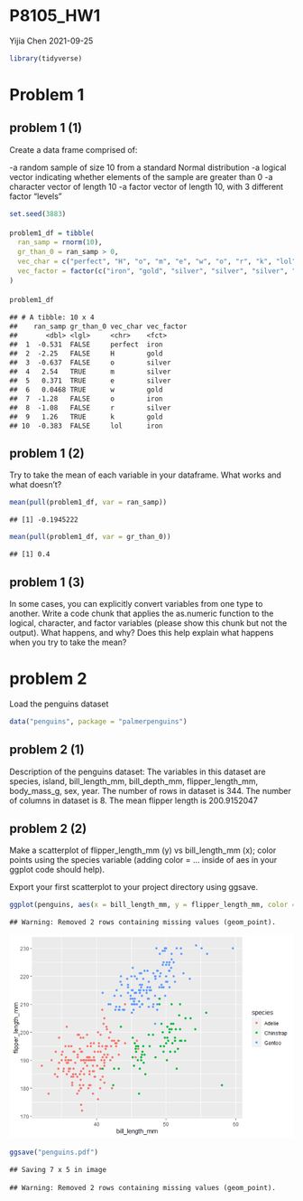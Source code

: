 P8105\_HW1
================
Yijia Chen
2021-09-25

``` r
library(tidyverse)
```

# Problem 1

## problem 1 (1)

Create a data frame comprised of:

-a random sample of size 10 from a standard Normal distribution -a
logical vector indicating whether elements of the sample are greater
than 0 -a character vector of length 10 -a factor vector of length 10,
with 3 different factor “levels”

``` r
set.seed(3883)

problem1_df = tibble(
  ran_samp = rnorm(10),
  gr_than_0 = ran_samp > 0,
  vec_char = c("perfect", "H", "o", "m", "e", "w", "o", "r", "k", "lol"),
  vec_factor = factor(c("iron", "gold", "silver", "silver", "silver", "gold", "iron", "silver", "gold", "iron"))
)

problem1_df
```

    ## # A tibble: 10 x 4
    ##    ran_samp gr_than_0 vec_char vec_factor
    ##       <dbl> <lgl>     <chr>    <fct>     
    ##  1  -0.531  FALSE     perfect  iron      
    ##  2  -2.25   FALSE     H        gold      
    ##  3  -0.637  FALSE     o        silver    
    ##  4   2.54   TRUE      m        silver    
    ##  5   0.371  TRUE      e        silver    
    ##  6   0.0468 TRUE      w        gold      
    ##  7  -1.28   FALSE     o        iron      
    ##  8  -1.08   FALSE     r        silver    
    ##  9   1.26   TRUE      k        gold      
    ## 10  -0.383  FALSE     lol      iron

## problem 1 (2)

Try to take the mean of each variable in your dataframe. What works and
what doesn’t?

``` r
mean(pull(problem1_df, var = ran_samp))
```

    ## [1] -0.1945222

``` r
mean(pull(problem1_df, var = gr_than_0))
```

    ## [1] 0.4

## problem 1 (3)

In some cases, you can explicitly convert variables from one type to
another. Write a code chunk that applies the as.numeric function to the
logical, character, and factor variables (please show this chunk but not
the output). What happens, and why? Does this help explain what happens
when you try to take the mean?

# problem 2

Load the penguins dataset

``` r
data("penguins", package = "palmerpenguins")
```

## problem 2 (1)

Description of the penguins dataset: The variables in this dataset are
species, island, bill\_length\_mm, bill\_depth\_mm, flipper\_length\_mm,
body\_mass\_g, sex, year. The number of rows in dataset is 344. The
number of columns in dataset is 8. The mean flipper length is
200.9152047

## problem 2 (2)

Make a scatterplot of flipper\_length\_mm (y) vs bill\_length\_mm (x);
color points using the species variable (adding color = … inside of aes
in your ggplot code should help).

Export your first scatterplot to your project directory using ggsave.

``` r
ggplot(penguins, aes(x = bill_length_mm, y = flipper_length_mm, color = species)) + geom_point()
```

    ## Warning: Removed 2 rows containing missing values (geom_point).

![](p8105_hw1_files/figure-gfm/unnamed-chunk-6-1.png)<!-- -->

``` r
ggsave("penguins.pdf")
```

    ## Saving 7 x 5 in image

    ## Warning: Removed 2 rows containing missing values (geom_point).
